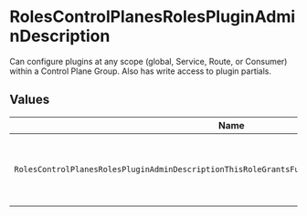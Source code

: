 # RolesControlPlanesRolesPluginAdminDescription

Can configure plugins at any scope (global, Service, Route, or Consumer) within a Control Plane Group. Also has write access to plugin partials.


## Values

| Name                                                                                            | Value                                                                                           |
| ----------------------------------------------------------------------------------------------- | ----------------------------------------------------------------------------------------------- |
| `RolesControlPlanesRolesPluginAdminDescriptionThisRoleGrantsFullWriteAccessToAdministerPlugins` | This role grants full write access to administer plugins.                                       |